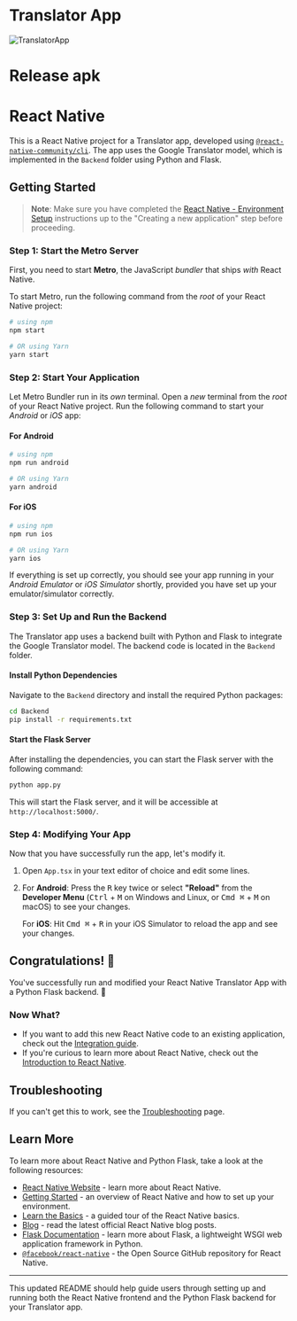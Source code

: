 # Translator App

![TranslatorApp](https://github.com/user-attachments/assets/e4633e81-f413-4e54-99fc-efc8cc6b93bd)

# Release apk


# React Native
This is a React Native project for a Translator app, developed using [`@react-native-community/cli`](https://github.com/react-native-community/cli). The app uses the Google Translator model, which is implemented in the `Backend` folder using Python and Flask.

## Getting Started

> **Note**: Make sure you have completed the [React Native - Environment Setup](https://reactnative.dev/docs/environment-setup) instructions up to the "Creating a new application" step before proceeding.

### Step 1: Start the Metro Server

First, you need to start **Metro**, the JavaScript _bundler_ that ships _with_ React Native.

To start Metro, run the following command from the _root_ of your React Native project:

```bash
# using npm
npm start

# OR using Yarn
yarn start
```

### Step 2: Start Your Application

Let Metro Bundler run in its _own_ terminal. Open a _new_ terminal from the _root_ of your React Native project. Run the following command to start your _Android_ or _iOS_ app:

#### For Android

```bash
# using npm
npm run android

# OR using Yarn
yarn android
```

#### For iOS

```bash
# using npm
npm run ios

# OR using Yarn
yarn ios
```

If everything is set up correctly, you should see your app running in your _Android Emulator_ or _iOS Simulator_ shortly, provided you have set up your emulator/simulator correctly.

### Step 3: Set Up and Run the Backend

The Translator app uses a backend built with Python and Flask to integrate the Google Translator model. The backend code is located in the `Backend` folder.

#### Install Python Dependencies

Navigate to the `Backend` directory and install the required Python packages:

```bash
cd Backend
pip install -r requirements.txt
```

#### Start the Flask Server

After installing the dependencies, you can start the Flask server with the following command:

```bash
python app.py
```

This will start the Flask server, and it will be accessible at `http://localhost:5000/`.

### Step 4: Modifying Your App

Now that you have successfully run the app, let's modify it.

1. Open `App.tsx` in your text editor of choice and edit some lines.
2. For **Android**: Press the <kbd>R</kbd> key twice or select **"Reload"** from the **Developer Menu** (<kbd>Ctrl</kbd> + <kbd>M</kbd> on Windows and Linux, or <kbd>Cmd ⌘</kbd> + <kbd>M</kbd> on macOS) to see your changes.

   For **iOS**: Hit <kbd>Cmd ⌘</kbd> + <kbd>R</kbd> in your iOS Simulator to reload the app and see your changes.

## Congratulations! :tada:

You've successfully run and modified your React Native Translator App with a Python Flask backend. :partying_face:

### Now What?

- If you want to add this new React Native code to an existing application, check out the [Integration guide](https://reactnative.dev/docs/integration-with-existing-apps).
- If you're curious to learn more about React Native, check out the [Introduction to React Native](https://reactnative.dev/docs/getting-started).

## Troubleshooting

If you can't get this to work, see the [Troubleshooting](https://reactnative.dev/docs/troubleshooting) page.

## Learn More

To learn more about React Native and Python Flask, take a look at the following resources:

- [React Native Website](https://reactnative.dev) - learn more about React Native.
- [Getting Started](https://reactnative.dev/docs/environment-setup) - an overview of React Native and how to set up your environment.
- [Learn the Basics](https://reactnative.dev/docs/getting-started) - a guided tour of the React Native basics.
- [Blog](https://reactnative.dev/blog) - read the latest official React Native blog posts.
- [Flask Documentation](https://flask.palletsprojects.com/en/2.0.x/) - learn more about Flask, a lightweight WSGI web application framework in Python.
- [`@facebook/react-native`](https://github.com/facebook/react-native) - the Open Source GitHub repository for React Native.

--- 

This updated README should help guide users through setting up and running both the React Native frontend and the Python Flask backend for your Translator app.
